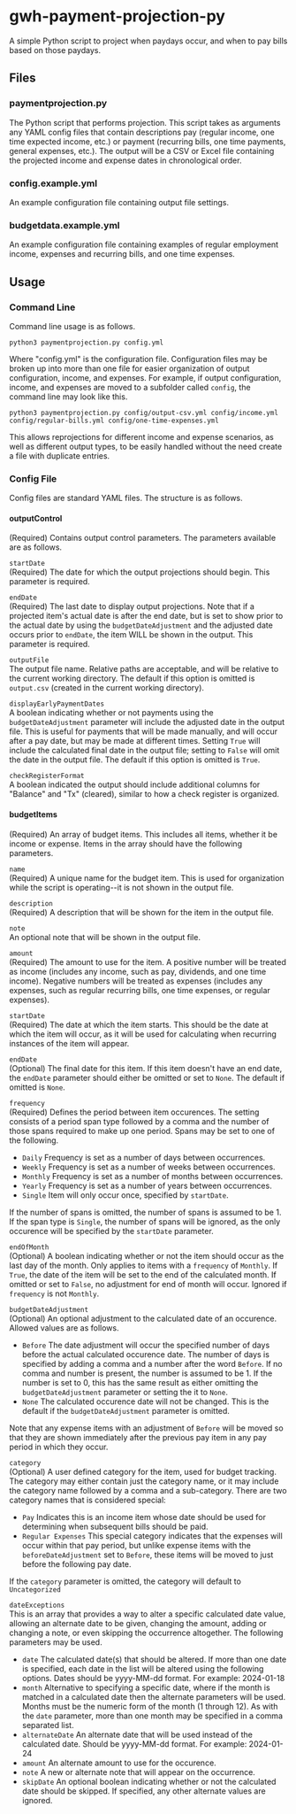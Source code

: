 # gwh-payment-projection-py

A simple Python script to project when paydays occur, and when to pay bills based on those paydays.

## Files

### paymentprojection.py

The Python script that performs projection.  This script takes as arguments any YAML config files that contain descriptions pay (regular income, one time expected income, etc.) or payment (recurring bills, one time payments, general expenses, etc.).  The output will be a CSV or Excel file containing the projected income and expense dates in chronological order.

### config.example.yml

An example configuration file containing output file settings.

### budgetdata.example.yml

An example configuration file containing examples of regular employment income, expenses and recurring bills, and one time expenses.

## Usage

### Command Line

Command line usage is as follows.

`python3 paymentprojection.py config.yml`

Where "config.yml" is the configuration file.  Configuration files may be broken up into more than one file for easier organization of output configuration, income, and expenses.  For example, if output configuration, income, and expenses are moved to a subfolder called `config`, the command line may look like this.

`python3 paymentprojection.py config/output-csv.yml config/income.yml config/regular-bills.yml config/one-time-expenses.yml`

This allows reprojections for different income and expense scenarios, as well as different output types, to be easily handled without the need create a file with duplicate entries.

### Config File

Config files are standard YAML files.  The structure is as follows.

#### outputControl

(Required) Contains output control parameters.  The parameters available are as follows.

`startDate`  
(Required) The date for which the output projections should begin.  This parameter is required.

`endDate`  
(Required) The last date to display output projections.  Note that if a projected item's actual date is after the end date, but is set to show prior to the actual date by using the `budgetDateAdjustment` and the adjusted date occurs prior to `endDate`, the item WILL be shown in the output.  This parameter is required.

`outputFile`  
The output file name.  Relative paths are acceptable, and will be relative to the current working directory.  The default if this option is omitted is `output.csv` (created in the current working directory).

`displayEarlyPaymentDates`  
A boolean indicating whether or not payments using the `budgetDateAdjustment` parameter will include the adjusted date in the output file.  This is useful for payments that will be made manually, and will occur after a pay date, but may be made at different times.  Setting `True` will include the calculated final date in the output file; setting to `False` will omit the date in the output file.  The default if this option is omitted is `True`.

`checkRegisterFormat`  
A boolean indicated the output should include additional columns for "Balance" and "Tx" (cleared), similar to how a check register is organized.

#### budgetItems

(Required) An array of budget items.  This includes all items, whether it be income or expense.  Items in the array should have the following parameters.

`name`  
(Required) A unique name for the budget item.  This is used for organization while the script is operating--it is not shown in the output file.

`description`  
(Required) A description that will be shown for the item in the output file.

`note`  
An optional note that will be shown in the output file.

`amount`  
(Required) The amount to use for the item.  A positive number will be treated as income (includes any income, such as pay, dividends, and one time income).  Negative numbers will be treated as expenses (includes any expenses, such as regular recurring bills, one time expenses, or regular expenses).

`startDate`  
(Required) The date at which the item starts.  This should be the date at which the item will occur, as it will be used for calculating when recurring instances of the item will appear.

`endDate`  
(Optional) The final date for this item.  If this item doesn't have an end date, the `endDate` parameter should either be omitted or set to `None`.  The default if omitted is `None`.

`frequency`  
(Required) Defines the period between item occurences.  The setting consists of a period span type followed by a comma and the number of those spans required to make up one period.  Spans may be set to one of the following.

* `Daily` Frequency is set as a number of days between occurrences.
* `Weekly` Frequency is set as a number of weeks between occurrences.
* `Monthly` Frequency is set as a number of months between occurrences.
* `Yearly` Frequency is set as a number of years between occurrences.
* `Single` Item will only occur once, specified by `startDate`.

If the number of spans is omitted, the number of spans is assumed to be 1.  If the span type is `Single`, the number of spans will be ignored, as the only occurence will be specified by the `startDate` parameter.

`endOfMonth`  
(Optional) A boolean indicating whether or not the item should occur as the last day of the month.  Only applies to items with a `frequency` of `Monthly`.  If `True`, the date of the item will be set to the end of the calculated month.  If omitted or set to `False`, no adjustment for end of month will occur.  Ignored if `frequency` is not `Monthly`.

`budgetDateAdjustment`  
(Optional) An optional adjustment to the calculated date of an occurence.  Allowed values are as follows.

* `Before` The date adjustment will occur the specified number of days before the actual calculated occurence date.  The number of days is specified by adding a comma and a number after the word `Before`.  If no comma and number is present, the number is assumed to be 1.  If the number is set to 0, this has the same result as either omitting the `budgetDateAdjustment` parameter or setting the it to `None`.
* `None` The calculated occurence date will not be changed.  This is the default if the `budgetDateAdjustment` parameter is omitted.

Note that any expense items with an adjustment of `Before` will be moved so that they are shown immediately after the previous pay item in any pay period in which they occur.

`category`  
(Optional) A user defined category for the item, used for budget tracking.  The category may either contain just the category name, or it may include the category name followed by a comma and a sub-category.  There are two category names that is considered special:

* `Pay` Indicates this is an income item whose date should be used for determining when subsequent bills should be paid.
* `Regular Expenses` This special category indicates that the expenses will occur within that pay period, but unlike expense items with the `beforeDateAdjustment` set to `Before`, these items will be moved to just before the following pay date.

If the `category` parameter is omitted, the category will default to `Uncategorized`

`dateExceptions`  
This is an array that provides a way to alter a specific calculated date value, allowing an alternate date to be given, changing the amount, adding or changing a note, or even skipping the occurrence altogether.  The following parameters may be used.

* `date` The calculated date(s) that should be altered.  If more than one date is specified, each date in the list will be altered using the following options.  Dates should be yyyy-MM-dd format.  For example:  2024-01-18
* `month` Alternative to specifying a specific date, where if the month is matched in a calculated date then the alternate parameters will be used.  Months must be the numeric form of the month (1 through 12).  As with the `date` parameter, more than one month may be specified in a comma separated list.
* `alternateDate` An alternate date that will be used instead of the calculated date.  Should be yyyy-MM-dd format.  For example:  2024-01-24
* `amount` An alternate amount to use for the occurence.
* `note` A new or alternate note that will appear on the occurrence.
* `skipDate` An optional boolean indicating whether or not the calculated date should be skipped.  If specified, any other alternate values are ignored.
